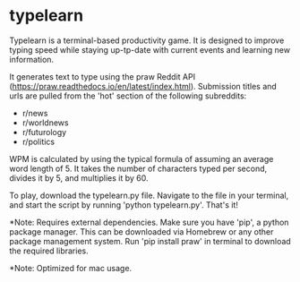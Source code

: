 # typelearn

Typelearn is a terminal-based productivity game. It is designed to improve typing speed while staying up-tp-date with current events and learning new information.

It generates text to type using the praw Reddit API (https://praw.readthedocs.io/en/latest/index.html). Submission titles and urls are pulled from the 'hot' section of the following subreddits:
  - r/news
  - r/worldnews
  - r/futurology
  - r/politics
  
WPM is calculated by using the typical formula of assuming an average word length of 5. It takes the number of characters typed per second, divides it by 5, and multiplies it by 60.

To play, download the typelearn.py file. Navigate to the file in your terminal, and start the script by running 'python typelearn.py'. That's it!

*Note: Requires external dependencies. Make sure you have 'pip', a python package manager. This can be downloaded via Homebrew or any other package management system. Run 'pip install praw' in terminal to download the required libraries.

*Note: Optimized for mac usage.
